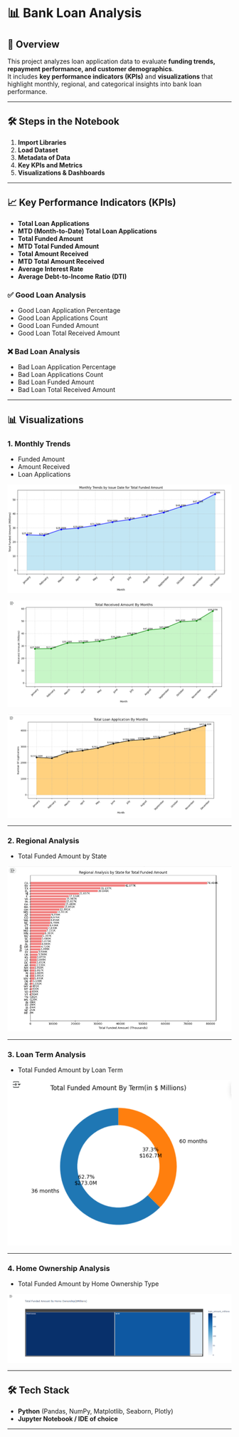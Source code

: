 # 📊 Bank Loan Analysis

## 📌 Overview
This project analyzes loan application data to evaluate **funding trends, repayment performance, and customer demographics**.  
It includes **key performance indicators (KPIs)** and **visualizations** that highlight monthly, regional, and categorical insights into bank loan performance.  

---

## 🛠️ Steps in the Notebook
1. **Import Libraries**  
2. **Load Dataset**  
3. **Metadata of Data**  
4. **Key KPIs and Metrics**  
5. **Visualizations & Dashboards**  

---

## 📈 Key Performance Indicators (KPIs)
- **Total Loan Applications**  
- **MTD (Month-to-Date) Total Loan Applications**  
- **Total Funded Amount**  
- **MTD Total Funded Amount**  
- **Total Amount Received**  
- **MTD Total Amount Received**  
- **Average Interest Rate**  
- **Average Debt-to-Income Ratio (DTI)** 

### ✅ Good Loan Analysis  
- Good Loan Application Percentage  
- Good Loan Applications Count  
- Good Loan Funded Amount  
- Good Loan Total Received Amount  

### ❌ Bad Loan Analysis  
- Bad Loan Application Percentage  
- Bad Loan Applications Count  
- Bad Loan Funded Amount  
- Bad Loan Total Received Amount  

---

## 📊 Visualizations  

### 1. Monthly Trends  
- Funded Amount  
- Amount Received  
- Loan Applications  

![Dashboard Screenshot – Monthly Trends Funded Amount](monthly_trends_funded_amount.png)  

![Dashboard Screenshot – Monthly Trends Amount Received](monthly_trends_amount_received.png) 

![Dashboard Screenshot – Loan Applications ](monthly_trends_loan_applications.png) 

---

### 2. Regional Analysis  
- Total Funded Amount by State  

![Dashboard Screenshot – State-wise Analysis](regional_analysis_state.png)  

---

### 3. Loan Term Analysis  
- Total Funded Amount by Loan Term  

![Dashboard Screenshot – Loan Term Distribution](loan_term_distribution.png)  

---

### 4. Home Ownership Analysis  
- Total Funded Amount by Home Ownership Type  

![Dashboard Screenshot – Home Ownership](home_ownership.png)  

---


## 🛠️ Tech Stack  
- **Python** (Pandas, NumPy, Matplotlib, Seaborn, Plotly)  
- **Jupyter Notebook / IDE of choice**  

---

